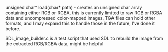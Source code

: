 unsigned char* load(char* path) - creates an unsigned char array containing either RGB or RGBA, this is currently limited to raw RGB or RGBA data and uncompressed color-mapped images, TGA files can hold other formats, and I may expand this to handle those in the future, I've done it before.

SDL_image_builder.c is a test script that used SDL to rebuild the image from the extracted RGB/RGBA data, might be helpful